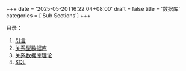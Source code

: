 +++
date = '2025-05-20T16:22:04+08:00'
draft = false
title = '数据库'
categories = ['Sub Sections']
+++

目录：

1. [引言](./introduction/index.md)
1. [关系型数据库](./relational-databases/index.md)
1. [关系数据库理论](./Relational-Database-Theory/index.md)
1. [SQL](./SQL/index.md)